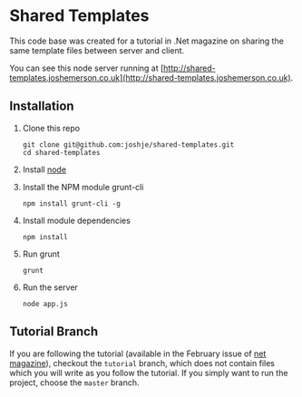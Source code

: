 # Shared Templates

This code base was created for a tutorial in .Net magazine on sharing the same template files between server and client.

You can see this node server running at [http://shared-templates.joshemerson.co.uk](http://shared-templates.joshemerson.co.uk).

## Installation

1. Clone this repo

  	   git clone git@github.com:joshje/shared-templates.git
  	   cd shared-templates
2. Install [node](http://nodejs.org/download/)
3. Install the NPM module grunt-cli

       npm install grunt-cli -g
4. Install module dependencies

	   npm install
5. Run grunt

       grunt
6. Run the server

       node app.js


## Tutorial Branch

If you are following the tutorial (available in the February issue of [net magazine](http://www.creativebloq.com/net-magazine)), checkout the `tutorial` branch, which does not contain files which you will write as you follow the tutorial. If you simply want to run the project, choose the `master` branch.
